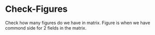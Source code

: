 # Check-Figures
Check how many figures do we have in matrix.
Figure is when we have commond side for 2 fields in the matrix.
